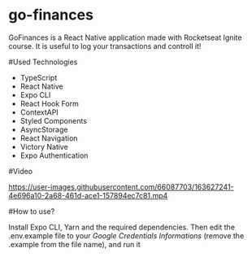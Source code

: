 # go-finances
GoFinances is a React Native application made with Rocketseat Ignite course. It is useful to log your transactions and controll it!

#Used Technologies

- TypeScript
- React Native
- Expo CLI
- React Hook Form
- ContextAPI
- Styled Components
- AsyncStorage
- React Navigation
- Victory Native
- Expo Authentication

#Video

https://user-images.githubusercontent.com/66087703/163627241-4e696a10-2a68-461d-ace1-157894ec7c81.mp4


#How to use?

Install Expo CLI, Yarn and the required dependencies. Then edit the .env.example file to your _Google Credentials Informations_ (remove the .example from the file name), and run it
